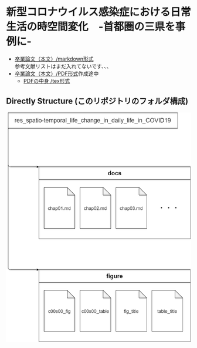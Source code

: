 # 新型コロナウイルス感染症における日常生活の時空間変化　-首都圏の三県を事例に-

- [卒業論文（本文）/markdown形式](./docs/卒業論文.md)  
  参考文献リストはまだ入れてないです、、、  
- [卒業論文（本文）/PDF形式](./out/article_spatio-temporal_life_change_in_daily_life_in_COVID19.pdf)作成途中
  - [PDFの中身 /tex形式](./article_spatio-temporal_life_change_in_daily_life_in_COVID19.tex)

## Directly Structure (このリポジトリのフォルダ構成)

![Directly Structure](./figure/fig_structuring_directly_パブリックリポジトリ用.png)
